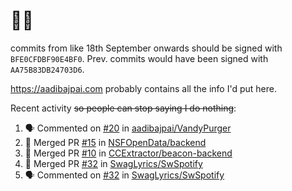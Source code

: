 # 👋🏻
<!--
**aadibajpai/aadibajpai** is a ✨ _special_ ✨ repository because its `README.md` (this file) appears on your GitHub profile.
-->
commits from like 18th September onwards should be signed with `BFE0CFDBF90E4BF0`. Prev. commits would have been signed with `AA75B83DB24703D6`.

https://aadibajpai.com probably contains all the info I'd put here.

Recent activity ~~so people can stop saying I do nothing~~:
<!--START_SECTION:activity-->
1. 🗣 Commented on [#20](https://github.com/aadibajpai/VandyPurger/issues/20) in [aadibajpai/VandyPurger](https://github.com/aadibajpai/VandyPurger)
2. 🎉 Merged PR [#15](https://github.com/NSFOpenData/backend/pull/15) in [NSFOpenData/backend](https://github.com/NSFOpenData/backend)
3. 🎉 Merged PR [#10](https://github.com/CCExtractor/beacon-backend/pull/10) in [CCExtractor/beacon-backend](https://github.com/CCExtractor/beacon-backend)
4. 🎉 Merged PR [#32](https://github.com/SwagLyrics/SwSpotify/pull/32) in [SwagLyrics/SwSpotify](https://github.com/SwagLyrics/SwSpotify)
5. 🗣 Commented on [#32](https://github.com/SwagLyrics/SwSpotify/issues/32) in [SwagLyrics/SwSpotify](https://github.com/SwagLyrics/SwSpotify)
<!--END_SECTION:activity-->
